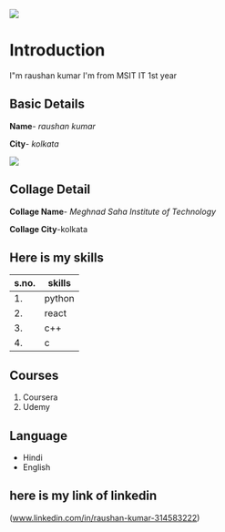 ![](https://github.com/raushan1511/raushan1511/blob/main/rkk1511.png)

# Introduction
I"m raushan kumar I'm from MSIT IT 1st year

## Basic Details
**Name**- *raushan kumar*

**City**- *kolkata*

<img src="https://img.icons8.com/bubbles/50/000000/kolkata.png"/>

## Collage Detail
**Collage Name**- *Meghnad Saha Institute of Technology*

**Collage City**-kolkata

## Here is my skills
|s.no.|skills|
|---|---|
|1.|python|
|2.|react|
|3.|c++|
|4.|c|

## Courses
1. Coursera
2. Udemy

## Language
 - Hindi
 - English

## here is my link of linkedin
(www.linkedin.com/in/raushan-kumar-314583222)
